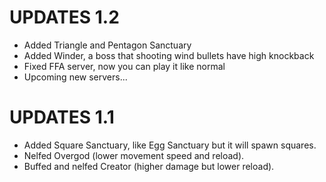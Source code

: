# UPDATES 1.2
- Added Triangle and Pentagon Sanctuary
- Added Winder, a boss that shooting wind bullets have high knockback
- Fixed FFA server, now you can play it like normal
- Upcoming new servers...
# UPDATES 1.1
- Added Square Sanctuary, like Egg Sanctuary but it will spawn squares.
- Nelfed Overgod (lower movement speed and reload).
- Buffed and nelfed Creator (higher damage but lower reload).